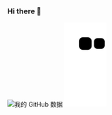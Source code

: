 ### Hi there 👋

<!--
**huzhongyang/huzhongyang** is a ✨ _special_ ✨ repository because its `README.md` (this file) appears on your GitHub profile.

Here are some ideas to get you started:

- 🔭 I’m currently working on ...
- 🌱 I’m currently learning ...
- 👯 I’m looking to collaborate on ...
- 🤔 I’m looking for help with ...
- 💬 Ask me about ...
- 📫 How to reach me: ...
- 😄 Pronouns: ...
- ⚡ Fun fact: ...
-->
![我的 GitHub 数据](https://github-readme-stats.vercel.app/api?username=huzhongyang&show_icons=true)
![](https://raw.githubusercontent.com/huzhongyang/huzhongyang/main/assets/github-contribution-grid-snake.svg)
